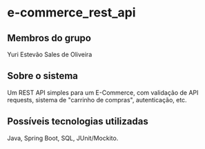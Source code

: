 # e-commerce_rest_api
## Membros do grupo
Yuri Estevão Sales de Oliveira

## Sobre o sistema
Um REST API simples para um E-Commerce, com validação de API requests, sistema de "carrinho de compras", autenticação, etc.

## Possíveis tecnologias utilizadas
Java, Spring Boot, SQL, JUnit/Mockito.
